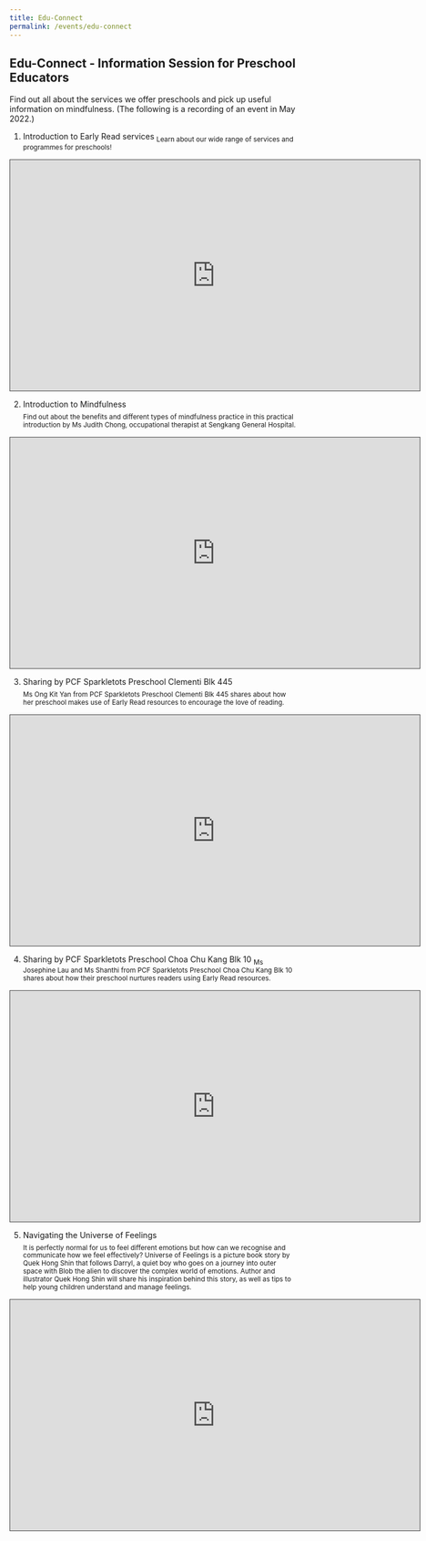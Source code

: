 ```yaml
---
title: Edu-Connect
permalink: /events/edu-connect
---
```

##  Edu-Connect - Information Session for Preschool Educators

Find out all about the services we offer preschools and pick up useful information on mindfulness. (The following is a recording of an event in May 2022.)

  
1.   Introduction to Early Read services
 <sub>Learn about our wide range of services and programmes for preschools!</sub>
 <iframe src="https://nlb.ap.panopto.com/Panopto/Pages/Embed.aspx?id=4b3752fb-1245-459f-92e5-aebb0034fc10&autoplay=false&offerviewer=true&showtitle=true&showbrand=true&captions=false&interactivity=all" height="405" width="720" style="border: 1px solid #464646;" allowfullscreen allow="autoplay"></iframe>
 
2.   Introduction to Mindfulness  
 <sub> Find out about the benefits and different types of mindfulness practice in this practical introduction by Ms Judith Chong, occupational therapist at Sengkang General Hospital. </sub>
 <iframe src="https://nlb.ap.panopto.com/Panopto/Pages/Embed.aspx?id=167d9db3-c381-4405-940f-aebb0034fc0e&autoplay=false&offerviewer=true&showtitle=true&showbrand=true&captions=false&interactivity=all" height="405" width="720" style="border: 1px solid #464646;" allowfullscreen allow="autoplay"></iframe>
 
3.   Sharing by PCF Sparkletots Preschool Clementi Blk 445  
 <sub>Ms Ong Kit Yan from PCF Sparkletots Preschool Clementi Blk 445 shares about how her preschool makes use of Early Read resources to encourage the love of reading.</sub>
 <iframe src="https://nlb.ap.panopto.com/Panopto/Pages/Embed.aspx?id=ba61cd8b-a9a9-4020-9b5f-aebb0034fc10&autoplay=false&offerviewer=true&showtitle=true&showbrand=true&captions=false&interactivity=all" height="405" width="720" style="border: 1px solid #464646;" allowfullscreen allow="autoplay"></iframe>

4.   Sharing by PCF Sparkletots Preschool Choa Chu Kang Blk 10
 <sub>Ms Josephine Lau and Ms Shanthi from PCF Sparkletots Preschool Choa Chu Kang Blk 10 shares about how their preschool nurtures readers using Early Read resources.</sub>
 <iframe src="https://nlb.ap.panopto.com/Panopto/Pages/Embed.aspx?id=b13ff42b-f4ef-4870-a13d-aebb0034fc11&autoplay=false&offerviewer=true&showtitle=true&showbrand=true&captions=false&interactivity=all" height="405" width="720" style="border: 1px solid #464646;" allowfullscreen allow="autoplay"></iframe>
 
5.   Navigating the Universe of Feelings  
 <sub>It is perfectly normal for us to feel different emotions but how can we recognise and communicate how we feel effectively? Universe of Feelings is a picture book story by Quek Hong Shin that follows Darryl, a quiet boy who goes on a journey into outer space with Blob the alien to discover the complex world of emotions. Author and illustrator Quek Hong Shin will share his inspiration behind this story, as well as tips to help young children understand and manage feelings.</sub>
 <iframe src="https://nlb.ap.panopto.com/Panopto/Pages/Embed.aspx?id=8ffda2f0-5b89-46b5-8a26-aebb0035161f&autoplay=false&offerviewer=true&showtitle=true&showbrand=true&captions=false&interactivity=all" height="405" width="720" style="border: 1px solid #464646;" allowfullscreen allow="autoplay"></iframe>